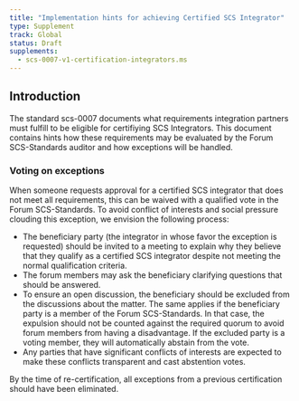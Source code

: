 ```yaml
---
title: "Implementation hints for achieving Certified SCS Integrator"
type: Supplement
track: Global
status: Draft
supplements:
  - scs-0007-v1-certification-integrators.ms
---
```


## Introduction

The standard scs-0007 documents what requirements integration partners must fulfill to be eligible
for certifiying SCS Integrators.
This document contains hints how these requirements may be evaluated by the Forum SCS-Standards
auditor and how exceptions will be handled.

### Voting on exceptions

When someone requests approval for a certified SCS integrator that does not meet all requirements,
this can be waived with a qualified vote in the Forum SCS-Standards.
To avoid conflict of interests and social pressure clouding this exception, we envision the
following process:

- The beneficiary party (the integrator in whose favor the exception is requested) should be
  invited to a meeting to explain why they believe that they qualify as a certified SCS
  integrator despite not meeting the normal qualification criteria.
- The forum members may ask the beneficiary clarifying questions that should be answered.
- To ensure an open discussion, the beneficiary should be excluded from the discussions about
  the matter. The same applies if the beneficiary party is a member of the Forum
  SCS-Standards. In that case, the expulsion should not be counted against the required quorum
  to avoid forum members from having a disadvantage. If the excluded party is a voting member,
  they will automatically abstain from the vote.
- Any parties that have significant conflicts of interests are expected to make these
  conflicts transparent and cast abstention votes.

By the time of re-certification, all exceptions from a previous certification should have been
eliminated.
